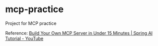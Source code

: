 # mcp-practice

Project for MCP practice

Reference: [Build Your Own MCP Server in Under 15 Minutes | Spring AI Tutorial - YouTube](https://youtu.be/w5YVHG1j3Co?si=as7yYAc77YXXn-TV)


